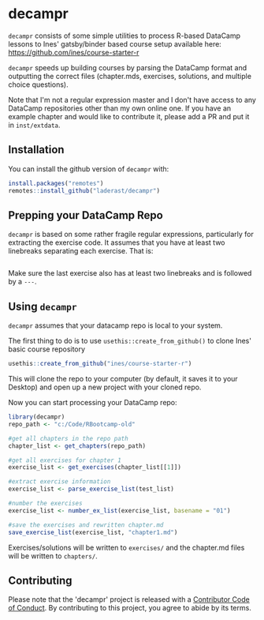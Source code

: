 # decampr

<!-- badges: start -->
<!-- badges: end -->

`decampr` consists of some simple utilities to process R-based DataCamp lessons to Ines' gatsby/binder based course setup available here: https://github.com/ines/course-starter-r 

`decampr` speeds up building courses by parsing the DataCamp format and outputting the correct files (chapter.mds, exercises, solutions, and multiple choice questions).   

Note that I'm not a regular expression master and I don't have access to any DataCamp repositories other than my own online one. If you have an example chapter and would like to contribute it, please add a PR and put it in `inst/extdata`. 

## Installation

You can install the github version of `decampr` with:

``` r
install.packages("remotes")
remotes::install_github("laderast/decampr")
```

## Prepping your DataCamp Repo

`decampr` is based on some rather fragile regular expressions, particularly for extracting the exercise code. It assumes that you have at least two linebreaks separating each exercise. That is:

```

```

Make sure the last exercise also has at least two linebreaks and is followed by a `---`.

## Using `decampr`

`decampr` assumes that your datacamp repo is local to your system.

The first thing to do is to use `usethis::create_from_github()` to clone Ines' basic course repository

```r
usethis::create_from_github("ines/course-starter-r")
```

This will clone the repo to your computer (by default, it saves it to your Desktop) and open up a new project with your cloned repo.

Now you can start processing your DataCamp repo:

``` r
library(decampr)
repo_path <- "c:/Code/RBootcamp-old"

#get all chapters in the repo path
chapter_list <- get_chapters(repo_path)

#get all exercises for chapter 1
exercise_list <- get_exercises(chapter_list[[1]])

#extract exercise information
exercise_list <- parse_exercise_list(test_list)

#number the exercises
exercise_list <- number_ex_list(exercise_list, basename = "01")

#save the exercises and rewritten chapter.md
save_exercise_list(exercise_list, "chapter1.md")
```

Exercises/solutions will be written to `exercises/` and the chapter.md files will be written to `chapters/`. 

## Contributing

Please note that the 'decampr' project is released with a [Contributor Code of Conduct](CODE_OF_CONDUCT.md). By contributing to this project, you agree to abide by its terms.

